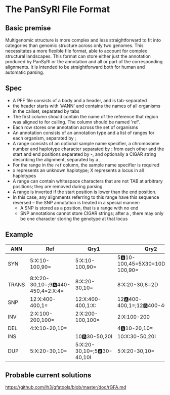 # The PanSyRI File Format

## Basic premise
Multigenomic structure is more complex and less straightforward to fit into categories than genomic structure across only two genomes.
This necessitates a more flexible file format, able to account for complex structural landscapes.
This format can store either just the annotation produced by PanSyRI or the annotation and all or part of the corresponding alignments.
It is intended to be straightforward both for human and automatic parsing.

## Spec
- A PFF file consists of a body and a header, and is tab-separated
- the header starts with '\#ANN' and contains the names of all organisms in the callset, separated by tabs
- The first column should contain the name of the reference that region was aligned to for calling. The column should be named 'ref'.
- Each row stores one annotation across the set of organisms
- An annotation consists of an annotation type and a list of ranges for each organism, separated by ;
- A range consists of an optional sample name specifier, a chromosome number and haplotype character separated by : from each other and the start and end positions separated by -, and optionally a CIGAR string describing the alignment, separated by a ,
- For the range in the `ref` column, the sample name specifier is required
- x represents an unknown haplotype; X represents a locus in all haplotypes
- A range can contain whitespace characters that are not TAB at arbitrary positions; they are removed during parsing
- A range is inverted if the start position is lower than the end position.
- In this case, any alignments referring to this range have this sequence reversed
– the SNP annotation is treated in a special manner:
	- A SNP is stored as a position, that is a range with no end
	- SNP annotations cannot store CIGAR strings; after a , there may only be one character storing the genotype at that locus


## Example

ANN|	Ref|	Qry1|	Qry2
-|	-|	-|	-
SYN|	5:X:10-100,90=|	5:X:10-100,90=|	5:a:10-100,45=5X30=10D;5:b:10-100,90=
TRANS|	8:X:20-30,10=;9:a:440-450,4=2:X:4=|	8:X:20-30,10=|	8:X:20-30,8=2D
SNP|	12:X:400-400,1=|	12:X:400-400,1:X:|	12:a:400-400,1=;12:b:400-4001:X:
INV|	2:X:100-200,100=|	2:X:200-100,100=|	2:X:100-200
DEL|	4:X:10-20,10=|	|	4:a:10-20,10=
INS|	|	10:b:30-50,20I|	10:X:30-50,20I
DUP|	5:X:20-30,10=|	5:X:20-30,10=;5:a:30-40,10I|	5:X:20-30,10=

## Probable current solutions
https://github.com/lh3/gfatools/blob/master/doc/rGFA.md
